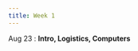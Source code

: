 ```yaml
---
title: Week 1
---
```


Aug 23
: **Intro, Logistics, Computers**
<!-- : **HW**{: .label .label-blue }[HW1: Tell us about you Released](https://class.mimir.io/assignments/95a2b71a-ac15-4b1b-9380-16a9d5340e49) -->
  
<!-- Aug 25 -->
<!-- : **Intro to Programming, Memory** -->

<!-- Aug 26 -->
<!-- : **Lab**{: .label .label-purple }Lab 1: My First Code -->
<!--   : [Solution](#) -->

<!-- Aug 27
: **HW 1 due**{: .label .label-red }[Who am I?](#) -->
